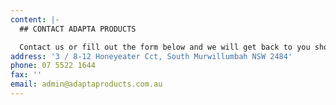 ```yaml
---
content: |-
  ## CONTACT ADAPTA PRODUCTS

  Contact us or fill out the form below and we will get back to you shortly.
address: '3 / 8-12 Honeyeater Cct, South Murwillumbah NSW 2484'
phone: 07 5522 1644
fax: ''
email: admin@adaptaproducts.com.au
---
```


